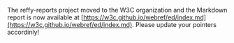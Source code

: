 The reffy-reports project moved to the W3C organization and the Markdown report is now available at [https://w3c.github.io/webref/ed/index.md](https://w3c.github.io/webref/ed/index.md). Please update your pointers accordinly!